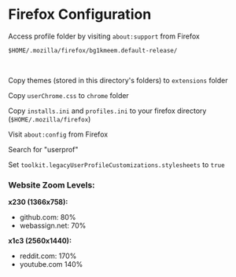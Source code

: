 # Firefox Configuration

Access profile folder by visiting `about:support` from Firefox

`$HOME/.mozilla/firefox/bg1kmeem.default-release/`

<br>

Copy themes (stored in this directory's folders) to `extensions` folder

Copy `userChrome.css` to `chrome` folder

Copy `installs.ini` and `profiles.ini` to your firefox directory (`$HOME/.mozilla/firefox`)

Visit `about:config` from Firefox

Search for "userprof"

Set `toolkit.legacyUserProfileCustomizations.stylesheets` to `true`

### Website Zoom Levels:

**x230 (1366x758):**

- github.com: 80%
- webassign.net: 70%

**x1c3 (2560x1440):**

- reddit.com: 170%
- youtube.com 140%

